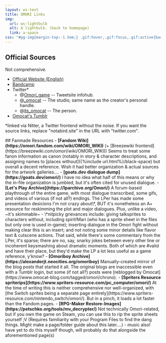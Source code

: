 ```yaml
---
layout: ws-text
title: OMORI Links
img:
  url: ws-lightbulb
  alt: A lightbulb. (back to homepage)
  link: a-space
css: "#pg-img{margin-top:-1.5em;} .gif:hover,.gif:focus,.gif:active{background-image:url(../assets/img/ws-lightbulb.gif);} .box p{margin:.5em 0} .box ul{margin:.5em 0 .5em 1em;} .box li>ul{margin-bottom:0;} main.box{padding-bottom:1em;} .para li>ul>li{font-size:.85em; margin-top:0; line-height:1.65;}"
---
```

## Official Sources
Not comprehensive.
- [Official Website (English)](https://www.omori-game.com/en)
- [Bandcamp](https://omori.bandcamp.com/)
- Twitter\*
	- <span class="omo">@[Omori_game](https://notabird.site/OMORI_GAME/)</span> -- Tweetsite infohub.
	- @[_omocat](https://notabird.site/_OMOCAT) -- The studio; same name as the creator's personal handle.
	- @[its_omocat](https://notabird.site/its_omocat) -- The person.
- [Omocat's Tumblr](https://www.omocat-blog.com/)

\*linked via Nitter, a Twitter frontend without the noise. If you want the source links, replace "notabird.site" in the URL with "twitter.com".

<div class="para" markdown="1">
## Fanmade Resources
- <b>[Fandom Wiki](https://omori.fandom.com/wiki/OMORI_WIKI)</b> (+ [Breezewiki frontend](https://breezewiki.com/omori/wiki/OMORI_WIKI))  
Seems to treat some fanon information as canon (notably in story & character descriptions, and assigning names to [places without]({%include url.html%}/black-space) but overall a decent reference. Wish it had better organization & actual sources for the artwork galleries....
- <b>[goats.dev dialogue dump](https://goats.dev/omori/)</b>  
I have no idea what half of this means or why the in-file organization is jumbled, but it's often cited for unused dialogue.
- <b>[Let's Play Archive](https://lparchive.org/Omori/)</b>  
A forum-based playthrough of the entire game, with most dialogue transcribed, some gifs, and videos of various (if not all?) endings. The LPer has made some presentation desicions I'm not crazy about\*, <em style="text-transform:uppercase;font-style:normal;">but</em> it's nonetheless an A+ resource for reskimming the plot and major dialogues. Plus, unlike a video, ~it's&nbsp;skimmable~
	- \*nitpicky grievances include: giving talksprites to characters without, including spirit!Mari (who has a sprite sheet in the files but only one is used in-game); inserting dialogue in the Omori fight without making clear this is an insert; and not noting some minor details like flavor text & cutscene actions. That said, while there's some commentary from the LPer, it's sparse; there are no, say, snarky jokes between every other line or incoherent keysmashing about dramatic moments. Both of which are #valid and have their place, but they'd make the LP a lot less useful as a game reference, y'know? 
- <b>[Omoriboy Archive](https://alexanderjt.neocities.org/omoriboy)</b>  
Manually-created mirror of the blog posts that started it all. The original blogs are inaccessible even with a Tumblr login, but some (if not all?) posts were [reblogged by Omocat](https://www.omocat-blog.com/tagged/omori/chrono).
- <b>[Spriters Resource spriterips](https://www.spriters-resource.com/pc_computer/omori/)</b>  
At the time of writing this is neither comprehensive nor well-organized, with [the Switch sprites being a separate page entirely](https://www.spriters-resource.com/nintendo_switch/omori/). But in a pinch, it loads a lot faster than the Fandom pages.
- <b>[RPG-Maker Restore-Images](https://petschko.org/tools/mv_decrypter/)</b>  
Not technically <span class="omo">Omori</span>-related, but if you own the game on Steam, you can use this to rip the sprite sheets yourself ;V (Requires familiarity with your Program Files to find the dang things. Might make a page/folder guide about this later....)
	- music also! have yet to do this myself though, will probably do that alongside the aforementioned page(s)
</div>